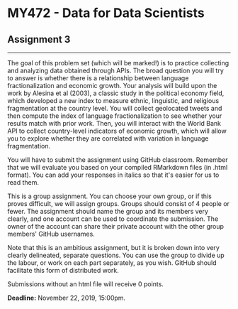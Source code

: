 # MY472 - Data for Data Scientists

## Assignment 3
---

The goal of this problem set (which will be marked!) is to practice collecting and analyzing data obtained through APIs. The broad question you will try to answer is whether there is a relationship between language fractionalization and economic growth. Your analysis will build upon the work by Alesina et al (2003), a classic study in the political economy field, which developed a new index to measure ethnic, linguistic, and religious fragmentation at the country level. You will collect geolocated tweets and then compute the index of language fractionalization to see whether your results match with prior work. Then, you will interact with the World Bank API to collect country-level indicators of economic growth, which will allow you to explore whether they are correlated with variation in language fragmentation.

You will have to submit the assignment using GitHub classroom. Remember that we will evaluate you based on your compiled RMarkdown files (in .html format). You can add your responses in italics so that it's easier for us to read them.

This is a group assignment.  You can choose your own group, or if this proves difficult, we will assign groups.  Groups should consist of 4 people or fewer.  The assignment should name the group and its members very clearly, and one account can be used to coordinate the submission.  The owner of the account can share their private account with the other group members' GitHub usernames.

Note that this is an ambitious assignment, but it is broken down into very clearly delineated, separate questions.  You can use the group to divide up the labour, or work on each part separately, as you wish.  GitHub should facilitate this form of distributed work.

Submissions without an html file will receive 0 points.

**Deadline:** November 22, 2019, 15:00pm.
